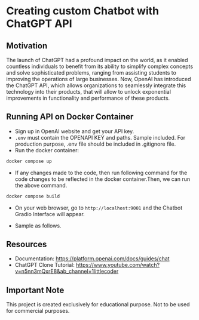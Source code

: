 # Creating custom Chatbot with ChatGPT API

## Motivation

The launch of ChatGPT had a profound impact on the world, as it enabled countless individuals to benefit from its ability to simplify complex concepts and solve sophisticated problems, ranging from assisting students to improving the operations of large businesses. Now, OpenAI has introduced the ChatGPT API, which allows organizations to seamlessly integrate this technology into their products, that will allow to unlock exponential improvements in functionality and performance of these products.

## Running API on Docker Container

- Sign up in OpenAI website and get your API key.
- `.env` must contain the OPENAPI KEY and paths. Sample included. For production purpose, .env file should be included in .gitignore file.
- Run the docker container:

```bash
docker compose up
```

- If any changes made to the code, then run following command for the code changes to be reflected in the docker container.Then, we can run the above command.

```bash
docker compose build
```

- On your web browser, go to `http://localhost:9001` and the Chatbot Gradio Interface will appear.

- Sample as follows.

## Resources

- Documentation: https://platform.openai.com/docs/guides/chat
- ChatGPT Clone Tutorial: https://www.youtube.com/watch?v=n5nn3mQxrE8&ab_channel=1littlecoder

## Important Note

This project is created exclusively for educational purpose. Not to be used for commercial purposes.
